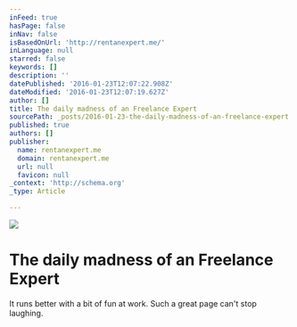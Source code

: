 ```yaml
---
inFeed: true
hasPage: false
inNav: false
isBasedOnUrl: 'http://rentanexpert.me/'
inLanguage: null
starred: false
keywords: []
description: ''
datePublished: '2016-01-23T12:07:22.908Z'
dateModified: '2016-01-23T12:07:19.627Z'
author: []
title: The daily madness of an Freelance Expert
sourcePath: _posts/2016-01-23-the-daily-madness-of-an-freelance-expert.md
published: true
authors: []
publisher:
  name: rentanexpert.me
  domain: rentanexpert.me
  url: null
  favicon: null
_context: 'http://schema.org'
_type: Article

---
```

![](https://s3-us-west-2.amazonaws.com/the-grid-img/p/683a7117d456cd8a5623e2049ffdec3da735cb74.gif)

# The daily madness of an Freelance Expert

It runs better with a bit of fun at work. Such a great page can't stop laughing.